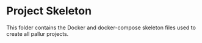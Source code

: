 # Project Skeleton
This folder contains the Docker and docker-compose skeleton files used to create all pallur projects.
